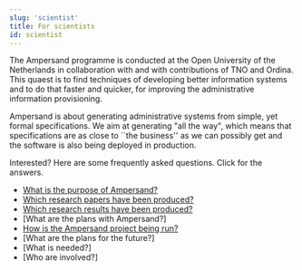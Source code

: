 ```yaml
---
slug: 'scientist'
title: For scientists
id: scientist
---
```

The Ampersand programme is conducted at the Open University of the Netherlands in collaboration with and with contributions of TNO and Ordina.
This quaest is to find techniques of developing better information systems and to do that faster and quicker, for improving the administrative information provisioning.

Ampersand is about generating administrative systems from simple, yet formal specifications.
We aim at generating "all the way", which means that specifications are as close to ``the business'' as we can possibly get and the software is also being deployed in production.

Interested? Here are some frequently asked questions. Click for the answers.
* [What is the purpose of Ampersand?](Ampersand/why-ampersand/whyAmpersand)
* [Which research papers have been produced?](Ampersand/research#Publications)
* [Which research results have been produced?](Ampersand/research#Results)
* [What are the plans with Ampersand?]
* [How is the Ampersand project being run?](Ampersand/governance/)
* [What are the plans for the future?]
* [What is needed?]
* [Who are involved?]
